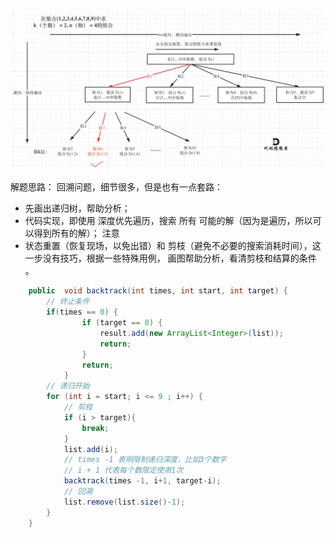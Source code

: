 ![img.png](img.png)

解题思路：
回溯问题，细节很多，但是也有一点套路：

- 先画出递归树，帮助分析；
- 代码实现，即使用 深度优先遍历，搜索 所有 可能的解（因为是遍历，所以可以得到所有的解）；
注意 
- 状态重置（恢复现场，以免出错）和 剪枝（避免不必要的搜索消耗时间），这一步没有技巧，根据一些特殊用例， 画图帮助分析，看清剪枝和结算的条件 。

```java
    public  void backtrack(int times, int start, int target) {
        // 终止条件    
        if(times == 0) {
                if (target == 0) {
                    result.add(new ArrayList<Integer>(list));
                    return;
                }
                return;
            }
        // 递归开始
        for (int i = start; i <= 9 ; i++) {
            // 剪枝
            if (i > target){
                break;
            }
            list.add(i);
            // times -1 表明限制递归深度，比如3个数字
            // i + 1 代表每个数限定使用1次
            backtrack(times -1, i+1, target-i);
            // 回溯
            list.remove(list.size()-1);
        }
    }

```